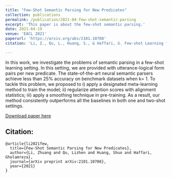 ```yaml
---
title: "Few-Shot Semantic Parsing for New Predicates"
collection: publications
permalink: /publication/2021-04-few-shot-semantic-parsing
excerpt: 'This paper is about the few-shot semantic parsing.'
date: 2021-04-19
venue: 'EACL 2021'
paperurl: 'https://arxiv.org/abs/2101.10708'
citation: 'Li, Z., Qu, L., Huang, S., & Haffari, G. Few-shot Learning for Semantic Parsing. 16th conference of the European Chapter of the Association for Computational Linguistics'

---
```

In this work, we investigate the problems of semantic parsing in a few-shot learning setting. In this setting, we are provided with utterance-logical form pairs per new predicate. The state-of-the-art neural semantic parsers achieve less than 25% accuracy on benchmark datasets when k= 1. To tackle this problem, we proposed to i) apply a designated meta-learning method to train the model; ii) regularize attention scores with alignment statistics; iii) apply a smoothing technique in pre-training. As a result, our method consistently outperforms all the baselines in both one and two-shot settings.

[Download paper here](https://arxiv.org/abs/2101.10708)


Citation:
---
```
@article{li2021few,
  title={Few-Shot Semantic Parsing for New Predicates},
  author={Li, Zhuang and Qu, Lizhen and Huang, Shuo and Haffari, Gholamreza},
  journal={arXiv preprint arXiv:2101.10708},
  year={2021}
}
```
